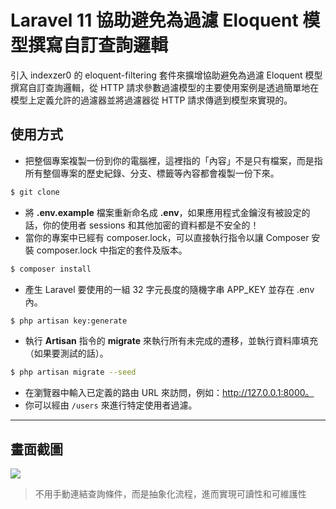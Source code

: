 # Laravel 11 協助避免為過濾 Eloquent 模型撰寫自訂查詢邏輯

引入 indexzer0 的 eloquent-filtering 套件來擴增協助避免為過濾 Eloquent 模型撰寫自訂查詢邏輯，從 HTTP 請求參數過濾模型的主要使用案例是透過簡單地在模型上定義允許的過濾器並將過濾器從 HTTP 請求傳遞到模型來實現的。

## 使用方式
- 把整個專案複製一份到你的電腦裡，這裡指的「內容」不是只有檔案，而是指所有整個專案的歷史紀錄、分支、標籤等內容都會複製一份下來。
```sh
$ git clone
```
- 將 __.env.example__ 檔案重新命名成 __.env__，如果應用程式金鑰沒有被設定的話，你的使用者 sessions 和其他加密的資料都是不安全的！
- 當你的專案中已經有 composer.lock，可以直接執行指令以讓 Composer 安裝 composer.lock 中指定的套件及版本。
```sh
$ composer install
```
- 產生 Laravel 要使用的一組 32 字元長度的隨機字串 APP_KEY 並存在 .env 內。
```sh
$ php artisan key:generate
```
- 執行 __Artisan__ 指令的 __migrate__ 來執行所有未完成的遷移，並執行資料庫填充（如果要測試的話）。
```sh
$ php artisan migrate --seed
```
- 在瀏覽器中輸入已定義的路由 URL 來訪問，例如：http://127.0.0.1:8000。
- 你可以經由 `/users` 來進行特定使用者過濾。

----

## 畫面截圖
![](https://i.imgur.com/wwxn5EF.png)
> 不用手動連結查詢條件，而是抽象化流程，進而實現可讀性和可維護性
